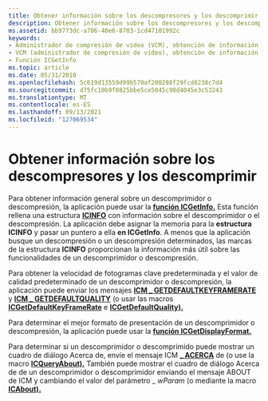 ```yaml
---
title: Obtener información sobre los descompresores y los descomprimir
description: Obtener información sobre los descompresores y los descomprimir
ms.assetid: bb9773dc-a706-40e6-8703-1cd47101992c
keywords:
- Administrador de compresión de vídeo (VCM), obtención de información sobre los resaltes
- VCM (administrador de compresión de vídeo), obtención de información sobre los resaltes
- Función ICGetInfo
ms.topic: article
ms.date: 05/31/2018
ms.openlocfilehash: 5c619d13559d99b570af200298f29fcd8238c7d4
ms.sourcegitcommit: d75fc10b9f0825bbe5ce5045c90d4045e3c53243
ms.translationtype: MT
ms.contentlocale: es-ES
ms.lasthandoff: 09/13/2021
ms.locfileid: "127069534"
---
```

# <a name="getting-information-about-compressors-and-decompressors"></a>Obtener información sobre los descompresores y los descomprimir

Para obtener información general sobre un descomprimidor o descompresión, la aplicación puede usar la [**función ICGetInfo.**](/windows/desktop/api/Vfw/nf-vfw-icgetinfo) Esta función rellena una estructura [**ICINFO**](/windows/desktop/api/Vfw/ns-vfw-icinfo) con información sobre el descomprimidor o el descompresión. La aplicación debe asignar la memoria para la **estructura ICINFO** y pasar un puntero a ella **en ICGetInfo**. A menos que la aplicación busque un descompresión o un descompresión determinados, las marcas de la estructura **ICINFO** proporcionan la información más útil sobre las funcionalidades de un descomprimidor o descompresión.

Para obtener la velocidad de fotogramas clave predeterminada y el valor de calidad predeterminado de un descomprimidor o descompresión, la aplicación puede enviar los mensajes [**ICM \_ GETDEFAULTKEYFRAMERATE**](icm-getdefaultkeyframerate.md) y [**ICM \_ GETDEFAULTQUALITY**](icm-getdefaultquality.md) (o usar las macros [**ICGetDefaultKeyFrameRate**](/windows/desktop/api/Vfw/nf-vfw-icgetdefaultkeyframerate) e [**ICGetDefaultQuality).**](/windows/desktop/api/Vfw/nf-vfw-icgetdefaultquality)

Para determinar el mejor formato de presentación de un descomprimidor o descompresión, la aplicación puede usar la [**función ICGetDisplayFormat.**](/windows/desktop/api/Vfw/nf-vfw-icgetdisplayformat)

Para determinar si un descomprimidor o descomprimido puede mostrar un cuadro de diálogo Acerca de, envíe el mensaje ICM [**\_ ACERCA**](icm-about.md) de (o use la macro [**ICQueryAbout).**](/windows/desktop/api/Vfw/nf-vfw-icqueryabout) También puede mostrar el cuadro de diálogo Acerca de de un descomprimidor o descomprimidor enviando el mensaje ABOUT de ICM y cambiando el valor del parámetro \_ *wParam* (o mediante la macro [**ICAbout).**](/windows/desktop/api/Vfw/nf-vfw-icabout)

 

 




